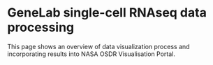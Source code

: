 # GeneLab single-cell RNAseq data processing

This page shows an overview of data visualization process and incorporating results into NASA OSDR Visualisation Portal.
